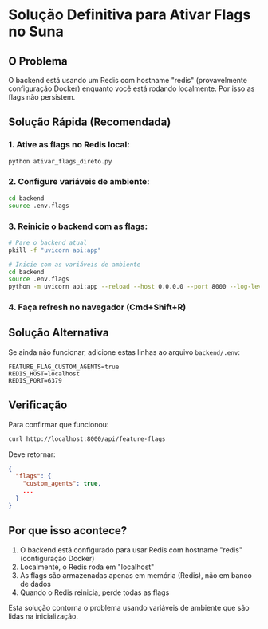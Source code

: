 # Solução Definitiva para Ativar Flags no Suna

## O Problema
O backend está usando um Redis com hostname "redis" (provavelmente configuração Docker) enquanto você está rodando localmente. Por isso as flags não persistem.

## Solução Rápida (Recomendada)

### 1. Ative as flags no Redis local:
```bash
python ativar_flags_direto.py
```

### 2. Configure variáveis de ambiente:
```bash
cd backend
source .env.flags
```

### 3. Reinicie o backend com as flags:
```bash
# Pare o backend atual
pkill -f "uvicorn api:app"

# Inicie com as variáveis de ambiente
cd backend
source .env.flags
python -m uvicorn api:app --reload --host 0.0.0.0 --port 8000 --log-level debug
```

### 4. Faça refresh no navegador (Cmd+Shift+R)

## Solução Alternativa

Se ainda não funcionar, adicione estas linhas ao arquivo `backend/.env`:

```
FEATURE_FLAG_CUSTOM_AGENTS=true
REDIS_HOST=localhost
REDIS_PORT=6379
```

## Verificação

Para confirmar que funcionou:
```bash
curl http://localhost:8000/api/feature-flags
```

Deve retornar:
```json
{
  "flags": {
    "custom_agents": true,
    ...
  }
}
```

## Por que isso acontece?

1. O backend está configurado para usar Redis com hostname "redis" (configuração Docker)
2. Localmente, o Redis roda em "localhost"
3. As flags são armazenadas apenas em memória (Redis), não em banco de dados
4. Quando o Redis reinicia, perde todas as flags

Esta solução contorna o problema usando variáveis de ambiente que são lidas na inicialização.